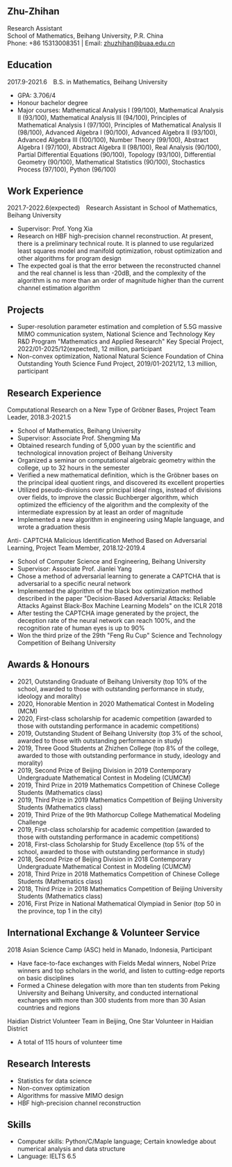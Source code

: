 ## Zhu-Zhihan
Research Assistant  
School of Mathematics, Beihang University, P.R. China  
Phone: +86 15313008351 | Email: zhuzhihan@buaa.edu.cn  

## Education
2017.9-2021.6&emsp;B.S. in Mathematics, Beihang University  
- GPA: 3.706/4
- Honour bachelor degree
- Major courses: Mathematical Analysis Ⅰ (99/100), Mathematical Analysis Ⅱ (93/100), Mathematical Analysis Ⅲ (94/100), Principles of Mathematical Analysis Ⅰ (97/100), Principles of Mathematical Analysis Ⅱ (98/100), Advanced Algebra Ⅰ (90/100), Advanced Algebra Ⅱ (93/100), Advanced Algebra Ⅲ (100/100), Number Theory (99/100),  Abstract Algebra Ⅰ (97/100), Abstract Algebra Ⅱ (98/100), Real Analysis (90/100), Partial Differential Equations (90/100), Topology (93/100), Differential Geometry (90/100), Mathematical Statistics (90/100), Stochastics Process (97/100), Python (96/100)

## Work Experience
2021.7-2022.6(expected)&emsp;Research Assistant in School of Mathematics, Beihang University  
- Supervisor: Prof. Yong Xia
- Research on HBF high-precision channel reconstruction. At present, there is a preliminary technical route. It is planned to use regularized least squares model and manifold optimization, robust optimization and other algorithms for program design
- The expected goal is that the error between the reconstructed channel and the real channel is less than -20dB, and the complexity of the algorithm is no more than an order of magnitude higher than the current channel estimation algorithm

## Projects
- Super-resolution parameter estimation and completion of 5.5G massive MIMO communication system, National Science and Technology Key R&D Program "Mathematics and Applied Research" Key Special Project, 2022/01-2025/12(expected), 12 million, participant  
- Non-convex optimization, National Natural Science Foundation of China Outstanding Youth Science Fund Project, 2019/01-2021/12, 1.3 million, participant  

## Research Experience
Computational Research on a New Type of Grӧbner Bases, Project Team Leader, 2018.3-2021.5  
- School of Mathematics, Beihang University
- Supervisor: Associate Prof. Shengming Ma
- Obtained research funding of 5,000 yuan by the scientific and technological innovation project of Beihang University
- Organized a seminar on computational algebraic geometry within the college, up to 32 hours in the semester
- Verified a new mathematical definition, which is the Grӧbner bases on the principal ideal quotient rings, and discovered its excellent properties
- Utilized pseudo-divisions over principal ideal rings, instead of divisions over fields, to improve the classic Buchberger algorithm, which optimized the efficiency of the algorithm and the complexity of the intermediate expression by at least an order of magnitude
- Implemented a new algorithm in engineering using Maple language, and wrote a graduation thesis  

Anti- CAPTCHA Malicious Identification Method Based on Adversarial Learning, Project Team Member, 2018.12-2019.4
- School of Computer Science and Engineering, Beihang University
- Supervisor: Associate Prof. Jianlei Yang
- Chose a method of adversarial learning to generate a CAPTCHA that is adversarial to a specific neural network
- Implemented the algorithm of the black box optimization method described in the paper "Decision-Based Adversarial Attacks: Reliable Attacks Against Black-Box Machine Learning Models" on the ICLR 2018
- After testing the CAPTCHA image generated by the project, the deception rate of the neural network can reach 100%, and the recognition rate of human eyes is up to 90%
- Won the third prize of the 29th "Feng Ru Cup" Science and Technology Competition of Beihang University

## Awards & Honours
- 2021, Outstanding Graduate of Beihang University (top 10% of the school, awarded to those with outstanding performance in study, ideology and morality)
- 2020, Honorable Mention in 2020 Mathematical Contest in Modeling (MCM)
- 2020, First-class scholarship for academic competition (awarded to those with outstanding performance in academic competitions)
- 2019, Outstanding Student of Beihang University (top 3% of the school, awarded to those with outstanding performance in study)
- 2019, Three Good Students at Zhizhen College (top 8% of the college, awarded to those with outstanding performance in study, ideology and morality)
- 2019, Second Prize of Beijing Division in 2019 Contemporary Undergraduate Mathematical Contest in Modeling (CUMCM)
- 2019, Third Prize in 2019 Mathematics Competition of Chinese College Students (Mathematics class)
- 2019, Third Prize in 2019 Mathematics Competition of Beijing University Students (Mathematics class)
- 2019, Third Prize of the 9th Mathorcup College Mathematical Modeling Challenge
- 2019, First-class scholarship for academic competition (awarded to those with outstanding performance in academic competitions)
- 2018, First-class Scholarship for Study Excellence (top 5% of the school, awarded to those with outstanding performance in study)
- 2018, Second Prize of Beijing Division in 2018 Contemporary Undergraduate Mathematical Contest in Modeling (CUMCM)
- 2018, Third Prize in 2018 Mathematics Competition of Chinese College Students (Mathematics class)
- 2018, Third Prize in 2018 Mathematics Competition of Beijing University Students (Mathematics class)
- 2016, First Prize in National Mathematical Olympiad in Senior (top 50 in the province, top 1 in the city)

## International Exchange & Volunteer Service
2018 Asian Science Camp (ASC) held in Manado, Indonesia, Participant  
- Have face-to-face exchanges with Fields Medal winners, Nobel Prize winners and top scholars in the world, and listen to cutting-edge reports on basic disciplines
- Formed a Chinese delegation with more than ten students from Peking University and Beihang University, and conducted international exchanges with more than 300 students from more than 30 Asian countries and regions  

Haidian District Volunteer Team in Beijing, One Star Volunteer in Haidian District
- A total of 115 hours of volunteer time  

## Research Interests
- Statistics for data science  
- Non-convex optimization  
- Algorithms for massive MIMO design
- HBF high-precision channel reconstruction

## Skills
- Computer skills: Python/C/Maple language; Certain knowledge about numerical analysis and data structure
- Language: IELTS 6.5
